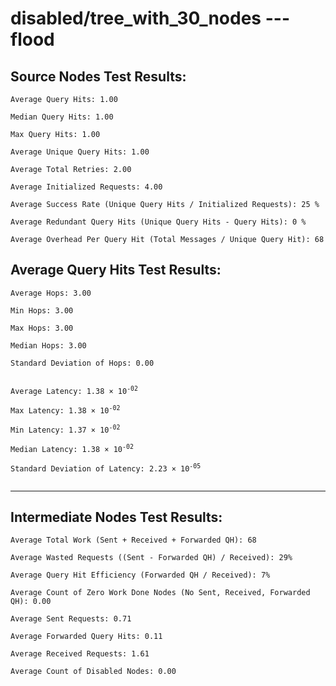 # disabled/tree_with_30_nodes --- flood
## Source Nodes Test Results:
	Average Query Hits: 1.00

	Median Query Hits: 1.00

	Max Query Hits: 1.00

	Average Unique Query Hits: 1.00

	Average Total Retries: 2.00

	Average Initialized Requests: 4.00

	Average Success Rate (Unique Query Hits / Initialized Requests): 25 %

	Average Redundant Query Hits (Unique Query Hits - Query Hits): 0 %

	Average Overhead Per Query Hit (Total Messages / Unique Query Hit): 68



## Average Query Hits Test Results:
<pre><code>Average Hops: 3.00

Min Hops: 3.00

Max Hops: 3.00

Median Hops: 3.00

Standard Deviation of Hops: 0.00


Average Latency: 1.38 × 10<sup>-02</sup>

Max Latency: 1.38 × 10<sup>-02</sup>

Min Latency: 1.37 × 10<sup>-02</sup>

Median Latency: 1.38 × 10<sup>-02</sup>

Standard Deviation of Latency: 2.23 × 10<sup>-05</sup>

</code></pre>

---------------------------------------------
## Intermediate Nodes Test Results:

	Average Total Work (Sent + Received + Forwarded QH): 68

	Average Wasted Requests ((Sent - Forwarded QH) / Received): 29%

	Average Query Hit Efficiency (Forwarded QH / Received): 7%

	Average Count of Zero Work Done Nodes (No Sent, Received, Forwarded QH): 0.00

	Average Sent Requests: 0.71

	Average Forwarded Query Hits: 0.11

	Average Received Requests: 1.61

	Average Count of Disabled Nodes: 0.00

